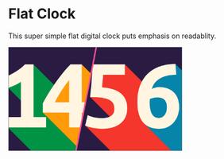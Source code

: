 # Flat Clock

This super simple flat digital clock puts emphasis on readablity.

<img src='flat.png' width='350'>
